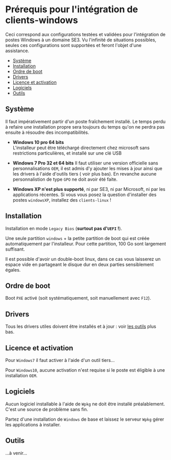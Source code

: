 # Prérequis pour l'intégration de clients-windows

Ceci correspond aux configurations testées et validées pour l'intégration de postes Windows à un domaine SE3. Vu l'infinité de situations possibles, seules ces configurations sont supportées et feront l'objet d'une assistance.

* [Système](#système)
* [Installation](#installation)
* [Ordre de boot](#ordre-de-boot)
* [Drivers](#drivers)
* [Licence et activation](#licence-et-activation)
* [Logiciels](#logiciels)
* [Outils](#outils)


## Système

Il faut impérativement partir d'un poste fraîchement installé. Le temps perdu à refaire une installation propre sera toujours du temps qu'on ne perdra pas ensuite à résoudre des incompatibilités. 

* **Windows 10 pro 64 bits**  
L'installeur peut être téléchargé directement chez microsoft sans restrictions particulières, et installé sur une clé USB

* **Windows 7 Pro 32 et 64 bits** Il faut utiliser une version officielle sans personnalisations `OEM`, il est admis d'y ajouter les mises à jour ainsi que les drivers à l'aide d'outils tiers ( voir plus bas). En revanche aucune personnalistion de type `GPO` ne doit avoir été faite.

* **Windows XP n'est plus supporté**, ni par SE3, ni par Microsoft, ni par les applications récentes. Si vous vous posez la question d'installer des postes `windowsXP`, installez des `clients-linux` !


## Installation

Installation en mode `Legacy Bios` (**surtout pas d'`UEFI` !**).

Une seule partition `windows` + la petite partition de boot qui est créée automatiquement par l'installeur. Pour cette partition, 100 Go sont largement suffisant.

Il est possible d'avoir un double-boot linux, dans ce cas vous laisserez un espace vide en partageant le disque dur en deux parties sensiblement égales.


## Ordre de boot

Boot `PXE` activé (soit systématiquement, soit manuellement avec `F12`).


## Drivers

Tous les drivers utiles doivent être installés et à jour : voir [les outils](#Outils) plus bas.


## Licence et activation

Pour `Windows7` il faut activer à l'aide d'un outil tiers…

Pour `Windows10`, aucune activation n'est requise si le poste est éligible à une installation `OEM`.


## Logiciels

Aucun logiciel installable à l'aide de `Wpkg` ne doit être installé préalablement. C'est une source de problème sans fin.

Partez d'une installation de `Windows` de base et laissez le serveur `Wpkg` gérer les applications à installer.


## Outils

…à venir…
